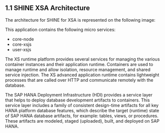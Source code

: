 ## 1.1 SHINE XSA Architecture
The architecture for SHINE for XSA is represented on the following image:

This application contains the following micro services:
- core-node
- core-xsjs
- user-xsjs

The XS runtime platform provides several services for managing the various container instances and their application runtime. Containers are used to manage runtime and allow isolation, resource management, and shared service injection. The XS advanced application runtime contains lightweight processes that are called over HTTP and communicate remotely with the database.

The SAP HANA Deployment Infrastructure (HDI) provides a service layer that helps to deploy database development artifacts to containers. This service layer includes a family of consistent design-time artifacts for all key HANA platform database features, which describe the target (runtime) state of SAP HANA database artifacts, for example: tables, views, or procedures. These artifacts are modeled, staged (uploaded), built, and deployed on SAP HANA.
